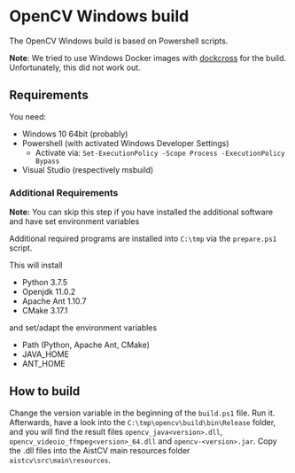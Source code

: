 # OpenCV Windows build

The OpenCV Windows build is based on Powershell scripts.

**Note**: We tried to use Windows Docker images with [dockcross](https://github.com/dockcross/dockcross) for the build. Unfortunately, this did not work out.

## Requirements

You need:

- Windows 10 64bit (probably)
- Powershell (with activated Windows Developer Settings)
    - Activate via: `Set-ExecutionPolicy -Scope Process -ExecutionPolicy Bypass`
- Visual Studio (respectively msbuild)

### Additional Requirements

**Note:** You can skip this step if you have installed the additional software and have set environment variables

Additional required programs are installed into `C:\tmp` via the `prepare.ps1` script.

This will install

- Python 3.7.5
- Openjdk 11.0.2
- Apache Ant 1.10.7
- CMake 3.17.1

and set/adapt the environment variables

- Path (Python, Apache Ant, CMake)
- JAVA_HOME
- ANT_HOME

## How to build

Change the version variable in the beginning of the `build.ps1` file.
Run it. Afterwards, have a look into the `C:\tmp\opencv\build\bin\Release` folder, and you will find the result files `opencv_java<version>.dll`, `opencv_videoio_ffmpeg<version>_64.dll` and `opencv-<version>.jar`. Copy the .dll files into the AistCV main resources folder `aistcv\src\main\resources`.
